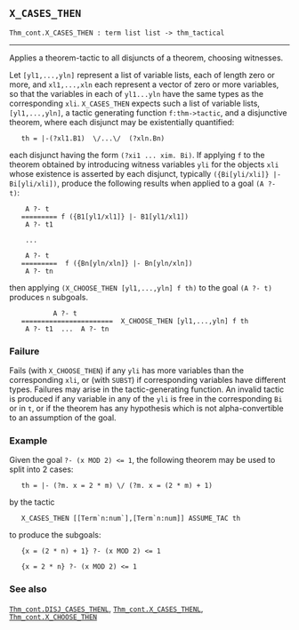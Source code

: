 ## `X_CASES_THEN`

``` hol4
Thm_cont.X_CASES_THEN : term list list -> thm_tactical
```

------------------------------------------------------------------------

Applies a theorem-tactic to all disjuncts of a theorem, choosing
witnesses.

Let `[yl1,...,yln]` represent a list of variable lists, each of length
zero or more, and `xl1,...,xln` each represent a vector of zero or more
variables, so that the variables in each of `yl1...yln` have the same
types as the corresponding `xli`. `X_CASES_THEN` expects such a list of
variable lists, `[yl1,...,yln]`, a tactic generating function
`f:thm->tactic`, and a disjunctive theorem, where each disjunct may be
existentially quantified:

``` hol4
   th = |-(?xl1.B1)  \/...\/  (?xln.Bn)
```

each disjunct having the form `(?xi1 ... xim. Bi)`. If applying `f` to
the theorem obtained by introducing witness variables `yli` for the
objects `xli` whose existence is asserted by each disjunct, typically
`({Bi[yli/xli]} |- Bi[yli/xli])`, produce the following results when
applied to a goal `(A ?- t)`:

``` hol4
    A ?- t
   ========= f ({B1[yl1/xl1]} |- B1[yl1/xl1])
    A ?- t1

    ...

    A ?- t
   =========  f ({Bn[yln/xln]} |- Bn[yln/xln])
    A ?- tn
```

then applying `(X_CHOOSE_THEN [yl1,...,yln] f th)` to the goal
`(A ?- t)` produces `n` subgoals.

``` hol4
           A ?- t
   =======================  X_CHOOSE_THEN [yl1,...,yln] f th
    A ?- t1  ...  A ?- tn
```

### Failure

Fails (with `X_CHOOSE_THEN`) if any `yli` has more variables than the
corresponding `xli`, or (with `SUBST`) if corresponding variables have
different types. Failures may arise in the tactic-generating function.
An invalid tactic is produced if any variable in any of the `yli` is
free in the corresponding `Bi` or in `t`, or if the theorem has any
hypothesis which is not alpha-convertible to an assumption of the goal.

### Example

Given the goal `?- (x MOD 2) <= 1`, the following theorem may be used to
split into 2 cases:

``` hol4
   th = |- (?m. x = 2 * m) \/ (?m. x = (2 * m) + 1)
```

by the tactic

``` hol4
   X_CASES_THEN [[Term`n:num`],[Term`n:num]] ASSUME_TAC th
```

to produce the subgoals:

``` hol4
   {x = (2 * n) + 1} ?- (x MOD 2) <= 1

   {x = 2 * n} ?- (x MOD 2) <= 1
```

### See also

[`Thm_cont.DISJ_CASES_THENL`](#Thm_cont.DISJ_CASES_THENL),
[`Thm_cont.X_CASES_THENL`](#Thm_cont.X_CASES_THENL),
[`Thm_cont.X_CHOOSE_THEN`](#Thm_cont.X_CHOOSE_THEN)
